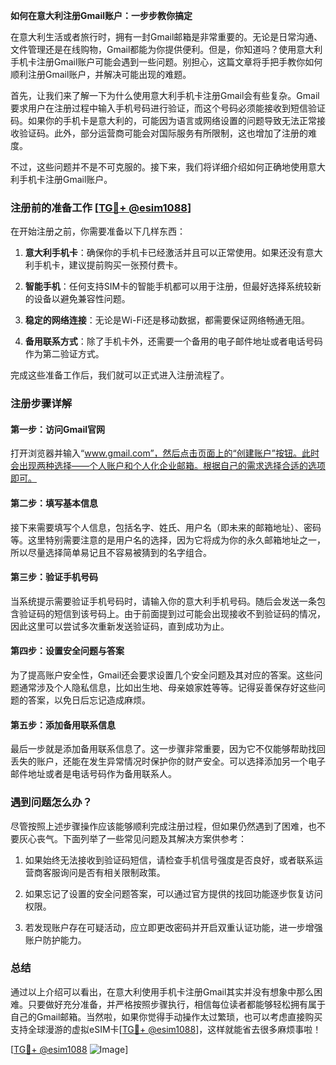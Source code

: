 **如何在意大利注册Gmail账户：一步步教你搞定**

在意大利生活或者旅行时，拥有一封Gmail邮箱是非常重要的。无论是日常沟通、文件管理还是在线购物，Gmail都能为你提供便利。但是，你知道吗？使用意大利手机卡注册Gmail账户可能会遇到一些问题。别担心，这篇文章将手把手教你如何顺利注册Gmail账户，并解决可能出现的难题。

首先，让我们来了解一下为什么使用意大利手机卡注册Gmail会有些复杂。Gmail要求用户在注册过程中输入手机号码进行验证，而这个号码必须能接收到短信验证码。如果你的手机卡是意大利的，可能因为语言或网络设置的问题导致无法正常接收验证码。此外，部分运营商可能会对国际服务有所限制，这也增加了注册的难度。

不过，这些问题并不是不可克服的。接下来，我们将详细介绍如何正确地使用意大利手机卡注册Gmail账户。

### 注册前的准备工作 [[TG💪+ @esim1088](https://t.me/s/esim1088)]

在开始注册之前，你需要准备以下几样东西：

1. **意大利手机卡**：确保你的手机卡已经激活并且可以正常使用。如果还没有意大利手机卡，建议提前购买一张预付费卡。
   
2. **智能手机**：任何支持SIM卡的智能手机都可以用于注册，但最好选择系统较新的设备以避免兼容性问题。

3. **稳定的网络连接**：无论是Wi-Fi还是移动数据，都需要保证网络畅通无阻。

4. **备用联系方式**：除了手机卡外，还需要一个备用的电子邮件地址或者电话号码作为第二验证方式。

完成这些准备工作后，我们就可以正式进入注册流程了。

### 注册步骤详解

#### 第一步：访问Gmail官网

打开浏览器并输入“www.gmail.com”，然后点击页面上的“创建账户”按钮。此时会出现两种选择——个人账户和个人化企业邮箱。根据自己的需求选择合适的选项即可。

#### 第二步：填写基本信息

接下来需要填写个人信息，包括名字、姓氏、用户名（即未来的邮箱地址）、密码等。这里特别需要注意的是用户名的选择，因为它将成为你的永久邮箱地址之一，所以尽量选择简单易记且不容易被猜到的名字组合。

#### 第三步：验证手机号码

当系统提示需要验证手机号码时，请输入你的意大利手机号码。随后会发送一条包含验证码的短信到该号码上。由于前面提到过可能会出现接收不到验证码的情况，因此这里可以尝试多次重新发送验证码，直到成功为止。

#### 第四步：设置安全问题与答案

为了提高账户安全性，Gmail还会要求设置几个安全问题及其对应的答案。这些问题通常涉及个人隐私信息，比如出生地、母亲娘家姓等等。记得妥善保存好这些问题的答案，以免日后忘记造成麻烦。

#### 第五步：添加备用联系信息

最后一步就是添加备用联系信息了。这一步骤非常重要，因为它不仅能够帮助找回丢失的账户，还能在发生异常情况时保护你的财产安全。可以选择添加另一个电子邮件地址或者是电话号码作为备用联系人。

### 遇到问题怎么办？

尽管按照上述步骤操作应该能够顺利完成注册过程，但如果仍然遇到了困难，也不要灰心丧气。下面列举了一些常见问题及其解决方案供参考：

1. 如果始终无法接收到验证码短信，请检查手机信号强度是否良好，或者联系运营商客服询问是否有相关限制政策。

2. 如果忘记了设置的安全问题答案，可以通过官方提供的找回功能逐步恢复访问权限。

3. 若发现账户存在可疑活动，应立即更改密码并开启双重认证功能，进一步增强账户防护能力。

### 总结

通过以上介绍可以看出，在意大利使用手机卡注册Gmail其实并没有想象中那么困难。只要做好充分准备，并严格按照步骤执行，相信每位读者都能够轻松拥有属于自己的Gmail邮箱。当然啦，如果你觉得手动操作太过繁琐，也可以考虑直接购买支持全球漫游的虚拟eSIM卡[[TG💪+ @esim1088](https://t.me/s/esim1088)]，这样就能省去很多麻烦事啦！

[[TG💪+ @esim1088](https://t.me/s/esim1088) ![Image](https://i.postimg.cc/4NQfJmqS/Snipaste-2025-05-13-00-14-12.png)]
